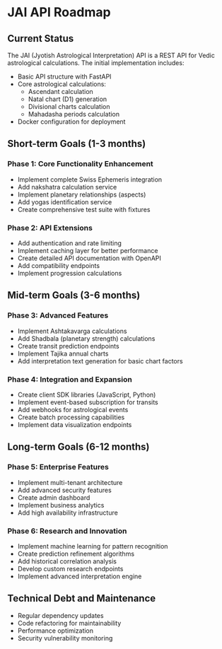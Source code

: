 # JAI API Roadmap

## Current Status
The JAI (Jyotish Astrological Interpretation) API is a REST API for Vedic astrological calculations. The initial implementation includes:

- Basic API structure with FastAPI
- Core astrological calculations:
  - Ascendant calculation
  - Natal chart (D1) generation
  - Divisional charts calculation
  - Mahadasha periods calculation
- Docker configuration for deployment

## Short-term Goals (1-3 months)

### Phase 1: Core Functionality Enhancement
- Implement complete Swiss Ephemeris integration
- Add nakshatra calculation service
- Implement planetary relationships (aspects)
- Add yogas identification service
- Create comprehensive test suite with fixtures

### Phase 2: API Extensions
- Add authentication and rate limiting
- Implement caching layer for better performance
- Create detailed API documentation with OpenAPI
- Add compatibility endpoints
- Implement progression calculations

## Mid-term Goals (3-6 months)

### Phase 3: Advanced Features
- Implement Ashtakavarga calculations
- Add Shadbala (planetary strength) calculations
- Create transit prediction endpoints
- Implement Tajika annual charts
- Add interpretation text generation for basic chart factors

### Phase 4: Integration and Expansion
- Create client SDK libraries (JavaScript, Python)
- Implement event-based subscription for transits
- Add webhooks for astrological events
- Create batch processing capabilities
- Implement data visualization endpoints

## Long-term Goals (6-12 months)

### Phase 5: Enterprise Features
- Implement multi-tenant architecture
- Add advanced security features
- Create admin dashboard
- Implement business analytics
- Add high availability infrastructure

### Phase 6: Research and Innovation
- Implement machine learning for pattern recognition
- Create prediction refinement algorithms
- Add historical correlation analysis
- Develop custom research endpoints
- Implement advanced interpretation engine

## Technical Debt and Maintenance
- Regular dependency updates
- Code refactoring for maintainability
- Performance optimization
- Security vulnerability monitoring
 